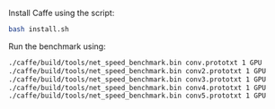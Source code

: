 Install Caffe using the script:
```bash
bash install.sh
```

Run the benchmark using:
```bash
./caffe/build/tools/net_speed_benchmark.bin conv.prototxt 1 GPU
./caffe/build/tools/net_speed_benchmark.bin conv2.prototxt 1 GPU
./caffe/build/tools/net_speed_benchmark.bin conv3.prototxt 1 GPU
./caffe/build/tools/net_speed_benchmark.bin conv4.prototxt 1 GPU
./caffe/build/tools/net_speed_benchmark.bin conv5.prototxt 1 GPU
```
